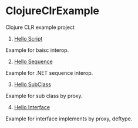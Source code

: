 # ClojureClrExample
Clojure CLR example project

1. [Hello Script](ClojureClrExample/HelloScript)

Example for baisc interop.

2. [Hello Sequence](ClojureClrExample/HelloSequence)

Example for .NET sequence interop.

3. [Hello SubClass](ClojureClrExample/HelloSubClass)

Example for sub class by proxy.

4. [Hello Interface](ClojureClrExample/HelloInterface)

Example for interface implements by proxy, deftype.
